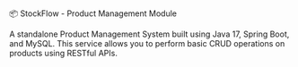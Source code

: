📦 StockFlow - Product Management Module

A standalone Product Management System built using Java 17, Spring Boot, and MySQL. This service allows you to perform basic CRUD operations on products using RESTful APIs.
